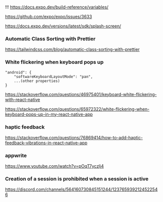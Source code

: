 !!! https://docs.expo.dev/build-reference/variables/

https://github.com/expo/expo/issues/3633

https://docs.expo.dev/versions/latest/sdk/splash-screen/

### Automatic Class Sorting with Prettier

https://tailwindcss.com/blog/automatic-class-sorting-with-prettier

### White flickering when keyboard pops up

```
"android": {
    "softwareKeyboardLayoutMode": "pan",
    ...(other properties)
}

```

https://stackoverflow.com/questions/46975401/keyboard-white-flickering-with-react-native

https://stackoverflow.com/questions/65972322/white-flickering-when-keyboard-pops-up-in-my-react-native-app

### haptic feedback

https://stackoverflow.com/questions/76869414/how-to-add-haptic-feedback-vibrations-in-react-native-app

### appwrite

https://www.youtube.com/watch?v=pOqT7yczlj4

### Creation of a session is prohibited when a session is active

https://discord.com/channels/564160730845151244/1237659392124522546
